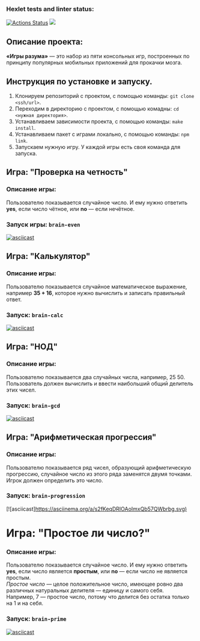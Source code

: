 ### Hexlet tests and linter status:
[![Actions Status](https://github.com/HornyKazuma/frontend-project-44/workflows/hexlet-check/badge.svg)](https://github.com/HornyKazuma/frontend-project-44/actions)
<a href="https://codeclimate.com/github/HornyKazuma/frontend-project-44/maintainability"><img src="https://api.codeclimate.com/v1/badges/9abd26e81718ca662a69/maintainability" /></a>
## Описание проекта:
**«Игры разума»** — это набор из пяти консольных игр, построенных по принципу популярных мобильных приложений для прокачки мозга.
## Инструкция по установке и запуску.
1. Клонируем репозиторий с проектом, с помощью команды: `git clone <ssh/url>`.
2. Переходим в директорию с проектом, с помощью комадны: `cd <нужная директория>`.
3. Устанавливаем зависимости проекта, с помощью команды: `make install`.
4. Устанавливаем пакет с играми локально, с помощью команды: `npm link`.
5. Запускаем нужную игру. У каждой игры есть своя команда для запуска.
## Игра: "Проверка на четность"
### Описание игры:
Пользователю показывается случайное число. И ему нужно ответить **yes**, если число чётное, или **no** — если нечётное.
### Запуск игры: `brain-even`<br>
[![asciicast](https://asciinema.org/a/YDlBHq8XQ170zSOrAfNmf8Ikp.svg)](https://asciinema.org/a/YDlBHq8XQ170zSOrAfNmf8Ikp)
## Игра: "Калькулятор"
### Описание игры:
Пользователю показывается случайное математическое выражение, например **35 + 16**, которое нужно вычислить и записать правильный ответ.
### Запуск: `brain-calc`<br>
[![asciicast](https://asciinema.org/a/knka8cAQ8BGtAVW6vmmzxoWGc.svg)](https://asciinema.org/a/knka8cAQ8BGtAVW6vmmzxoWGc)
## Игра: "НОД"
### Описание игры:
Пользователю показывается два случайных числа, например, 25 50. Пользователь должен вычислить и ввести наибольший общий делитель этих чисел.
### Запуск: `brain-gcd`<br>
[![asciicast](https://asciinema.org/a/7JG28tdaoPyGx8jNwx1KXd5y5.svg)](https://asciinema.org/a/7JG28tdaoPyGx8jNwx1KXd5y5)
## Игра: "Арифметическая прогрессия"
### Описание игры:
Пользователю показывается ряд чисел, образующий арифметическую прогрессию, случайное число из этого ряда заменятся двумя точками.<br>
Игрок должен определить это число.
### Запуск: `brain-progression`<br>
[![asciicast][https://asciinema.org/a/s2fKeqDRIOAoImxQb57QWbrbg.svg)](https://asciinema.org/a/s2fKeqDRIOAoImxQb57QWbrbg)
# Игра: "Простое ли число?"
### Описание игры:
Пользователю показывается случайное число. И ему нужно ответить **yes**, если число является **простым**, или **no** — если число не является простым.<br>
_Простое число_ — целое положительное число, имеющее ровно два различных натуральных делителя — единицу и самого себя.<br>
Например, 7 — простое число, потому что делится без остатка только на 1 и на себя.
### Запуск: `brain-prime`<br>
[![asciicast](https://asciinema.org/a/HAe9qK345Hhw3vqPerAYzvGkt.svg)](https://asciinema.org/a/HAe9qK345Hhw3vqPerAYzvGkt)
